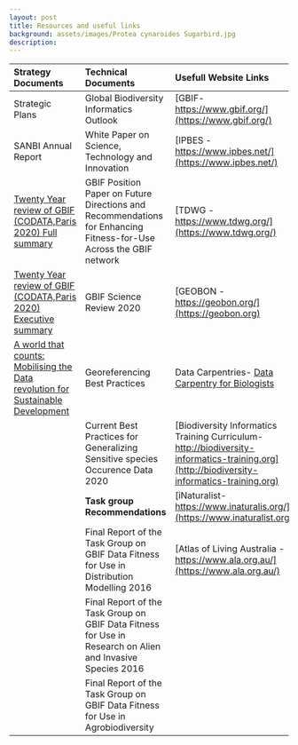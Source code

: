 ```yaml
---
layout: post
title: Resources and useful links
background: assets/images/Protea cynaroides Sugarbird.jpg
description: 
---
```


| Strategy Documents| Technical Documents|Usefull Website Links|
| :---------------- | :------ | :----------------------- |
| Strategic Plans|Global Biodiversity Informatics Outlook|[GBIF-https://www.gbif.org/](https://www.gbif.org/)|
|SANBI Annual Report| White Paper on Science, Technology and Innovation|[IPBES - https://www.ipbes.net/](https://www.ipbes.net/)
|[Twenty Year review of GBIF (CODATA,Paris 2020) Full summary](https://github.com/gbif/hp-sanbi/blob/master/assets/images/CODATA%20GBIF%20REVIEW%20FULL%20REPORT%20FINAL%20(1).pdf)|GBIF Position Paper on Future Directions and Recommendations for Enhancing Fitness-for-Use Across the GBIF network|[TDWG - https://www.tdwg.org/](https://www.tdwg.org/)|
|[Twenty Year review of GBIF (CODATA,Paris 2020) Executive summary](https://github.com/gbif/hp-sanbi/blob/master/assets/images/CODATA%20GBIF%20REVIEW%20EXECUTIVE%20SUMMARY%20FINAL%20(1).pdf)|GBIF Science Review 2020|[GEOBON - https://geobon.org/](https://geobon.org)|
|[A world that counts: Mobilising the Data revolution for Sustainable Development](https://github.com/gbif/hp-sanbi/blob/master/assets/images/A-World-That-Counts.pdf)|Georeferencing Best Practices|Data Carpentries- <ins>Data Carpentry for Biologists</ins>|
||Current Best Practices for Generalizing Sensitive species Occurence Data 2020 |[Biodiversity Informatics Training Curriculum-http://biodiversity-informatics-training.org](http://biodiversity-informatics-training.org)|
||**Task group Recommendations**|[iNaturalist-https://www.inaturalis.org/](https://www.inaturalist.org/)|
||Final Report of the Task Group on GBIF Data Fitness for Use in Distribution Modelling 2016|[Atlas of Living Australia - https://www.ala.org.au/](https://www.ala.org.au/)|
||Final Report of the Task Group on GBIF Data Fitness for Use in Research on Alien and Invasive Species 2016||
||Final Report of the Task Group on GBIF Data Fitness for Use in Agrobiodiversity||
                                                                                                   

